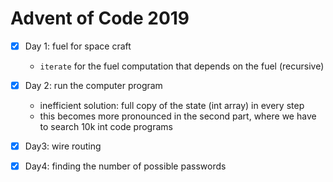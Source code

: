 # Advent of Code 2019

- [x] Day 1: fuel for space craft
  - `iterate` for the fuel computation that depends on the fuel (recursive)
- [x] Day 2: run the computer program
   - inefficient solution: full copy of the state (int array) in every step
   - this becomes more pronounced in the second part, where we have to search
     10k int code programs
- [x] Day3: wire routing
- [x] Day4: finding the number of possible passwords



